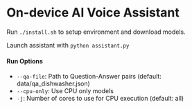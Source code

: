 # On-device AI Voice Assistant

Run `./install.sh` to setup environment and download models.

Launch assistant with `python assistant.py`

#### Run Options
* `--qa-file`: Path to Question-Answer pairs (default: data/qa_dishwasher.json)
* `--cpu-only`: Use CPU only models
* `-j`: Number of cores to use for CPU execution (default: all)
